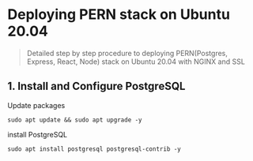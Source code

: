 # Deploying PERN stack on Ubuntu 20.04

> Detailed step by step procedure to deploying PERN(Postgres, Express, React, Node) stack on Ubuntu 20.04 with NGINX and SSL

## 1. Install and Configure PostgreSQL

Update packages

```
sudo apt update && sudo apt upgrade -y
```

install PostgreSQL
```
sudo apt install postgresql postgresql-contrib -y
```
